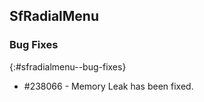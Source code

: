 ## SfRadialMenu

### Bug Fixes
{:#sfradialmenu--bug-fixes}

* \#238066 - Memory Leak has been fixed.